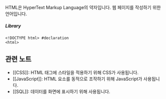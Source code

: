 HTML은 HyperText Markup Language의 약자입니다. 웹 페이지를 작성하기 위한 언어입니다.

##### Library

```
<!DOCTYPE html> #declaration
<html>
```



## 관련 노트
- [[CSS]]: HTML 태그에 스타일을 적용하기 위해 CSS가 사용됩니다.
- [[JavaScript]]: HTML 요소를 동적으로 조작하기 위해 JavaScript가 사용됩니다.
- [[SQL]]: 데이터를 화면에 표시하기 위해 사용됩니다.